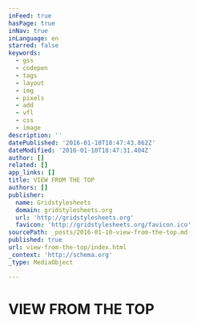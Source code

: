 ```yaml
---
inFeed: true
hasPage: true
inNav: true
inLanguage: en
starred: false
keywords:
  - gss
  - codepen
  - tags
  - layout
  - img
  - pixels
  - add
  - vfl
  - css
  - image
description: ''
datePublished: '2016-01-10T18:47:43.862Z'
dateModified: '2016-01-10T18:47:31.404Z'
author: []
related: []
app_links: []
title: VIEW FROM THE TOP
authors: []
publisher:
  name: Gridstylesheets
  domain: gridstylesheets.org
  url: 'http://gridstylesheets.org'
  favicon: 'http://gridstylesheets.org/favicon.ico'
sourcePath: _posts/2016-01-10-view-from-the-top.md
published: true
url: view-from-the-top/index.html
_context: 'http://schema.org'
_type: MediaObject

---
```

# VIEW FROM THE TOP